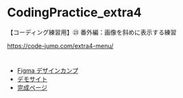 # CodingPractice_extra4
【コーディング練習用】㉓ 番外編：画像を斜めに表示する練習

https://code-jump.com/extra4-menu/

# 
- [Figma デザインカンプ](https://www.figma.com/design/3tmUupSjJjmAOpRpO0BoyD/23_CodingPractice_extra4?m=auto&t=KesvSvIAQpoTcqOX-6)
- [デモサイト](https://code-jump.com/demo/html/extra4/)
- [完成ページ](https://makowithyou.github.io/CodingPractice_extra4/)

# 
